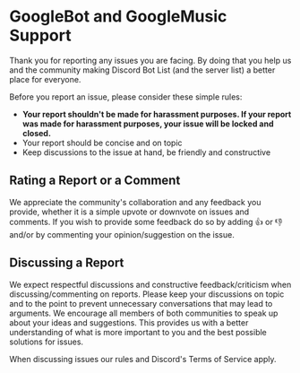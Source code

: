 # GoogleBot and GoogleMusic Support

Thank you for reporting any issues you are facing. By doing that you help us and the community making Discord Bot List (and the server list) a better place for everyone.

Before you report an issue, please consider these simple rules:

- **Your report shouldn't be made for harassment purposes. If your report was made for harassment purposes, your issue will be locked and closed.**
- Your report should be concise and on topic
- Keep discussions to the issue at hand, be friendly and constructive

## Rating a Report or a Comment

We appreciate the community's collaboration and any feedback you provide, whether it is a simple upvote or downvote on issues and comments.
If you wish to provide some feedback do so by adding :thumbsup: or :thumbsdown: and/or by commenting your opinion/suggestion on the issue.

## Discussing a Report

We expect respectful discussions and constructive feedback/criticism when discussing/commenting on reports. Please keep your discussions on topic and to the point to prevent unnecessary conversations that may lead to arguments.
We encourage all members of both communities to speak up about your ideas and suggestions. This provides us with a better understanding of what is more important to you and the best possible solutions for issues.

When discussing issues our rules and Discord's Terms of Service apply.
